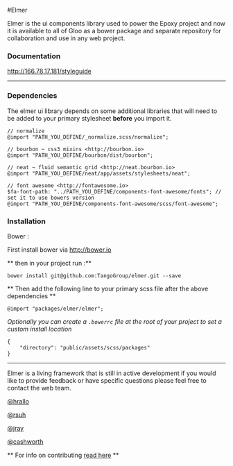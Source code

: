 #Elmer

Elmer is the ui components library used to power the Epoxy project and now it is available to all of Gloo as a bower package and separate repository for collaboration and use in any web project.

### Documentation


<http://166.78.17.181/styleguide>

---
### Dependencies

The elmer ui library depends on some additional libraries that will need to be added to your primary stylesheet **before** you import it.

	// normalize
	@import "PATH_YOU_DEFINE/_normalize.scss/normalize";

	// bourbon ~ css3 mixins <http://bourbon.io>
	@import "PATH_YOU_DEFINE/bourbon/dist/bourbon";

	// neat ~ fluid semantic grid <http://neat.bourbon.io>
	@import "PATH_YOU_DEFINE/neat/app/assets/stylesheets/neat";

	// font awesome <http://fontawesome.io>
	$fa-font-path: "../PATH_YOU_DEFINE/components-font-awesome/fonts"; // set it to use bowers version
	@import "PATH_YOU_DEFINE/components-font-awesome/scss/font-awesome";


### Installation

Bower :

First install bower via <http://bower.io>


** then in your project run :**

	bower install git@github.com:TangoGroup/elmer.git --save

** Then add the following line to your primary scss file after the above dependencies **

	@import "packages/elmer/elmer";

*Optionally you can create a `.bowerrc` file at the root of your project to set a custom install location*

	{
  		"directory": "public/assets/scss/packages"
	}

---

Elmer is a living framework that is still in active development if you would like to provide feedback or have specific questions please feel free to contact the web team.

[@hrallo](mailto:hrallo@tangogroup.com)

[@rsuh](mailto:rsuh@tangogroup.com)

[@jray](mailto:jray@tangogroup.com)

[@cashworth](mailto:cashworth@tangogroup.com)


** For info on contributing [read here](CONTRIBUTING.md) **
